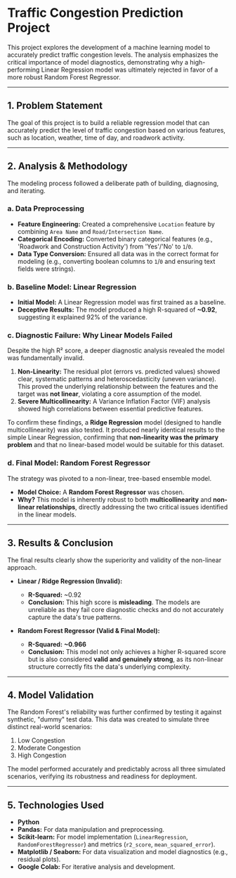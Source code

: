 # Traffic Congestion Prediction Project

This project explores the development of a machine learning model to accurately predict traffic congestion levels. The analysis emphasizes the critical importance of model diagnostics, demonstrating why a high-performing Linear Regression model was ultimately rejected in favor of a more robust Random Forest Regressor.

---

## 1. Problem Statement

The goal of this project is to build a reliable regression model that can accurately predict the level of traffic congestion based on various features, such as location, weather, time of day, and roadwork activity.

---

## 2. Analysis & Methodology

The modeling process followed a deliberate path of building, diagnosing, and iterating.

### a. Data Preprocessing

* **Feature Engineering:** Created a comprehensive `Location` feature by combining `Area Name` and `Road/Intersection Name`.
* **Categorical Encoding:** Converted binary categorical features (e.g., 'Roadwork and Construction Activity') from 'Yes'/'No' to `1`/`0`.
* **Data Type Conversion:** Ensured all data was in the correct format for modeling (e.g., converting boolean columns to `1`/`0` and ensuring text fields were strings).

### b. Baseline Model: Linear Regression

* **Initial Model:** A Linear Regression model was first trained as a baseline.
* **Deceptive Results:** The model produced a high R-squared of **~0.92**, suggesting it explained 92% of the variance.

### c. Diagnostic Failure: Why Linear Models Failed

Despite the high R² score, a deeper diagnostic analysis revealed the model was fundamentally invalid.

1.  **Non-Linearity:** The residual plot (errors vs. predicted values) showed clear, systematic patterns and heteroscedasticity (uneven variance). This proved the underlying relationship between the features and the target was **not linear**, violating a core assumption of the model.
2.  **Severe Multicollinearity:** A Variance Inflation Factor (VIF) analysis showed high correlations between essential predictive features.

To confirm these findings, a **Ridge Regression** model (designed to handle multicollinearity) was also tested. It produced nearly identical results to the simple Linear Regression, confirming that **non-linearity was the primary problem** and that no linear-based model would be suitable for this dataset.

### d. Final Model: Random Forest Regressor

The strategy was pivoted to a non-linear, tree-based ensemble model.

* **Model Choice:** A **Random Forest Regressor** was chosen.
* **Why?** This model is inherently robust to both **multicollinearity** and **non-linear relationships**, directly addressing the two critical issues identified in the linear models.

---

## 3. Results & Conclusion

The final results clearly show the superiority and validity of the non-linear approach.

* **Linear / Ridge Regression (Invalid):**
    * **R-Squared:** ~0.92
    * **Conclusion:** This high score is **misleading**. The models are unreliable as they fail core diagnostic checks and do not accurately capture the data's true patterns.

* **Random Forest Regressor (Valid & Final Model):**
    * **R-Squared:** **~0.966**
    * **Conclusion:** This model not only achieves a higher R-squared score but is also considered **valid and genuinely strong**, as its non-linear structure correctly fits the data's underlying complexity.

---

## 4. Model Validation

The Random Forest's reliability was further confirmed by testing it against synthetic, "dummy" test data. This data was created to simulate three distinct real-world scenarios:

1.  Low Congestion
2.  Moderate Congestion
3.  High Congestion

The model performed accurately and predictably across all three simulated scenarios, verifying its robustness and readiness for deployment.

---

## 5. Technologies Used

* **Python**
* **Pandas:** For data manipulation and preprocessing.
* **Scikit-learn:** For model implementation (`LinearRegression`, `RandomForestRegressor`) and metrics (`r2_score`, `mean_squared_error`).
* **Matplotlib / Seaborn:** For data visualization and model diagnostics (e.g., residual plots).
* **Google Colab:** For iterative analysis and development.
